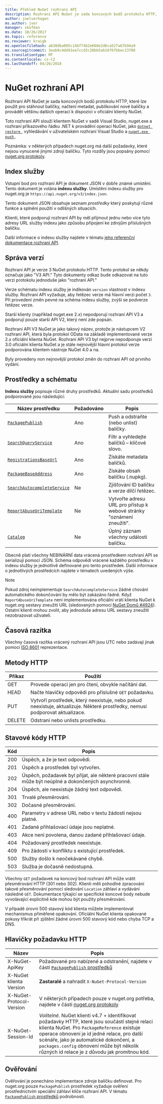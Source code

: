 ```yaml
---
title: Přehled NuGet rozhraní API
description: Rozhraní API NuGet je sada koncových bodů protokolu HTTP, které je možné stáhnout balíčky, načíst metadata, publikujte nové balíčky atd.
author: joelverhagen
ms.author: jver
manager: skofman
ms.date: 10/26/2017
ms.topic: reference
ms.reviewer: kraigb
ms.openlocfilehash: a638dba005c14bff4b2e668e2d6ca527a67b94a9
ms.sourcegitcommit: 3eab9c4dd41ea7ccd2c28bb5ab16f6fbbec13708
ms.translationtype: MT
ms.contentlocale: cs-CZ
ms.lasthandoff: 04/26/2018
---
```

# <a name="nuget-api"></a>NuGet rozhraní API

Rozhraní API NuGet je sada koncových bodů protokolu HTTP, které lze použít pro stáhnout balíčky, načtení metadat, publikování nové balíčky a provádět většinu dalších operací k dispozici v oficiální klienty NuGet.

Toto rozhraní API slouží klientem NuGet v sadě Visual Studio, nuget.exe a rozhraní příkazového řádku .NET k provádění operací NuGet, jako [ `dotnet restore` ](/dotnet/articles/core/preview3/tools/dotnet-restore), vyhledávání v uživatelském rozhraní Visual Studio a [ `nuget.exe push` ](../tools/cli-ref-push.md).

Poznámka: v některých případech nuget.org má další požadavky, které nejsou vynucené jinými zdroji balíčku. Tyto rozdíly jsou popsány pomocí [nuget.org protokoly](nuget-protocols.md).

## <a name="service-index"></a>Index služby

Vstupní bod pro rozhraní API je dokument JSON v dobře známé umístění. Tento dokument je volána **indexu služby**. Umístění indexu služby pro nuget.org je `https://api.nuget.org/v3/index.json`.

Tento dokument JSON obsahuje seznam *prostředky* který poskytují různé funkce a splnění použití v odlišných situacích.

Klienti, které podporují rozhraní API by měl přijmout jednu nebo více tyto adresy URL služby indexu jako způsobu připojení ke zdrojům příslušných balíčku.

Další informace o indexu služby najdete v tématu [jeho referenční dokumentace rozhraní API](service-index.md).

## <a name="versioning"></a>Správa verzí

Rozhraní API je verze 3 NuGet protokolu HTTP. Tento protokol se někdy označuje jako "V3 API." Tyto dokumenty odkaz bude odkazovat na tuto verzi protokolu jednoduše jako "rozhraní API."

Verze schématu indexu služby je indikován `version` vlastnost v indexu služby. Rozhraní API vyžaduje, aby řetězec verze má hlavní verzi počet `3`. Při provedení změn pevné na schéma indexu služby, zvýší se podverze řetězec verze.

Starší klienty (například nuget.exe 2.x) nepodporují rozhraní API V3 a podporují pouze starší API V2, který není zde popsán.

Rozhraní API V3 NuGet je jako takový název, protože je nástupcem V2 rozhraní API, která byla protokol OData na základě implementované verze 2.x oficiální klienta NuGet. Rozhraní API V3 byl nejprve nepodporuje verzi 3.0 oficiální klienta NuGet a je stále nejnovější hlavní protokol verze podporována klientem nástroje NuGet 4.0 a na. 

Byly provedeny non nejnovější protokol změn do rozhraní API od prvního vydání.

## <a name="resources-and-schema"></a>Prostředky a schématu

**Indexu služby** popisuje různé druhy prostředků. Aktuální sadu prostředků podporované jsou následující:

Název prostředku                                                          | Požadováno | Popis
---------------------------------------------------------------------- | -------- | -----------
[`PackagePublish`](package-publish-resource.md)                        | Ano      | Push a odstraňte (nebo unlist) balíčky.
[`SearchQueryService`](search-query-service-resource.md)               | Ano      | Filtr a vyhledejte balíčků – klíčové slovo.
[`RegistrationsBaseUrl`](registration-base-url-resource.md)            | Ano      | Získáte metadata balíčků.
[`PackageBaseAddress`](package-base-address-resource.md)               | Ano      | Získáte obsah balíčku (.nupkg).
[`SearchAutocompleteService`](search-autocomplete-service-resource.md) | Ne       | Zjišťování ID balíčku a verze dílčí řetězec.
[`ReportAbuseUriTemplate`](report-abuse-resource.md)                   | Ne       | Vytvořte adresu URL pro přístup k webové stránky "oznámení zneužití".
[`Catalog`](catalog-resource.md)                                       | Ne       | Úplný záznam všechny události balíčku.

Obecně platí všechny NEBINÁRNÍ data vrácená prostředkem rozhraní API se serializují pomocí JSON. Schéma odpovědi vrácené každého prostředku v indexu služby je jednotlivě definované pro tento prostředek. Další informace o jednotlivých prostředcích najdete v tématech uvedených výše.

> [!Note]
> Pokud zdroj neimplementuje `SearchAutocompleteService` žádné chování automatického dokončování by mělo být zakázáno řádně. Když `ReportAbuseUriTemplate` není implementována oficiální vrátí klienta NuGet k nuget.org sestavy zneužití URL (sledovaných pomocí [NuGet Domů #4924](https://github.com/NuGet/Home/issues/4924)). Ostatní klienti mohou zvolit, aby jednoduše adresu URL sestavy zneužití nezobrazovat uživateli.

## <a name="timestamps"></a>Časová razítka

Všechny časová razítka vrácený rozhraní API jsou UTC nebo zadávají jinak pomocí [ISO 8601](https://www.iso.org/iso-8601-date-and-time-format.html) reprezentace. 

## <a name="http-methods"></a>Metody HTTP

Příkaz   | Použití
------ | -----------
GET    | Provede operaci jen pro čtení, obvykle načítání dat.
HEAD   | Načte hlavičky odpovědi pro příslušné `GET` požadavku.
PUT    | Vytvoří prostředek, který neexistuje, nebo pokud neexistuje, aktualizuje. Některé prostředky, nemusí podporovat aktualizace.
DELETE | Odstraní nebo unlists prostředku.

## <a name="http-status-codes"></a>Stavové kódy HTTP

Kód | Popis
---- | -----
200  | Úspěch, a že je text odpovědi.
201  | Úspěch a prostředek byl vytvořen.
202  | Úspěch, požadavek byl přijat, ale některé pracovní stále může být neúplné a dokončených asynchronně.
204  | Úspěch, ale neexistuje žádný text odpovědi.
301  | Trvalé přesměrování.
302  | Dočasné přesměrování.
400  | Parametry v adrese URL nebo v textu žádosti nejsou platné.
401  | Zadané přihlašovací údaje jsou neplatné.
403  | Akce není povolena, danou zadané přihlašovací údaje.
404  | Požadovaný prostředek neexistuje.
409  | Pro žádosti v konfliktu s existující prostředek.
500  | Služby došlo k neočekávané chybě.
503  | Služba je dočasně nedostupná.

Všechny `GET` požadavek na koncový bod rozhraní API může vrátit přesměrování HTTP (301 nebo 302). Klienti měli pohodlné zpracování takové přesměrování pomocí sledování `Location` záhlaví a vydávání následné `GET`. Dokumentace týkající se specifické koncové body nebude vyvolávající explicitně kde mohou být použity přesměrování.

V případě úrovni 500 stavový kód klienta můžete implementovat mechanismus přiměřené opakování. Oficiální NuGet klienta opakované pokusy třikrát při zjištění žádné úrovni 500 stavový kód nebo chyba TCP a DNS.

## <a name="http-request-headers"></a>Hlavičky požadavku HTTP

Název                     | Popis
------------------------ | -----------
X-NuGet-ApiKey           | Požadované pro nabízené a odstranění, najdete v části [ `PackagePublish` prostředků](package-publish-resource.md)
X-NuGet klienta Version   | **Zastaralé** a nahradit `X-NuGet-Protocol-Version`
X-NuGet-Protocol-Version | V některých případech pouze v nuget.org potřeba, najdete v části [nuget.org protokoly](NuGet-Protocols.md)
X-NuGet-Session-Id       | *Volitelné*. NuGet klienti v4.7 + identifikovat požadavky HTTP, které jsou součástí stejné relaci klienta NuGet. Pro `PackageReference` existuje operace obnovení je id jedné relace, pro další scénáře, jako je automatické dokončení, a `packages.config` obnovení může být několik různých id relace je z důvodu jak promítnou kód.

## <a name="authentication"></a>Ověřování

Ověřování je ponecháno implementace zdroje balíčku definovat. Pro nuget.org pouze `PackagePublish` prostředek vyžaduje ověření prostřednictvím speciální záhlaví klíče rozhraní API. V tématu [ `PackagePublish` prostředků](package-publish-resource.md) podrobnosti.
